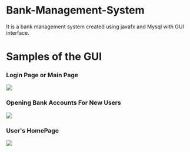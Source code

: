 # Bank-Management-System
It is a bank management system created using javafx and Mysql with GUI interface.

# Samples of the GUI

### Login Page or Main Page
![](http://github.com/ritikranjan12/Bank-Management-System/bank1.png?raw=true)


### Opening Bank Accounts For New Users 
![](http://github.com/ritikranjan12/Bank-Management-System/bank2.png?raw=true)

### User's HomePage
![](http://github.com/ritikranjan12/Bank-Management-System/bank3.png?raw=true)
